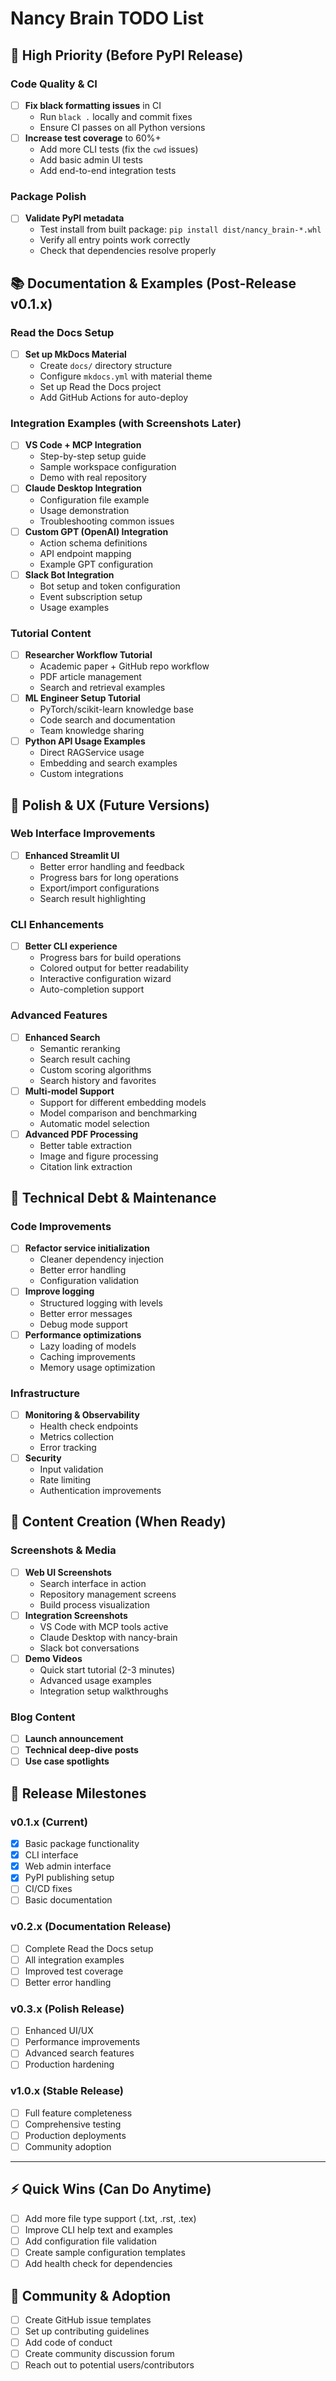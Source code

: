 # Nancy Brain TODO List

## 🚨 High Priority (Before PyPI Release)

### Code Quality & CI
- [ ] **Fix black formatting issues** in CI
  - Run `black .` locally and commit fixes
  - Ensure CI passes on all Python versions
- [ ] **Increase test coverage** to 60%+
  - Add more CLI tests (fix the `cwd` issues)
  - Add basic admin UI tests
  - Add end-to-end integration tests

### Package Polish
- [ ] **Validate PyPI metadata** 
  - Test install from built package: `pip install dist/nancy_brain-*.whl`
  - Verify all entry points work correctly
  - Check that dependencies resolve properly

## 📚 Documentation & Examples (Post-Release v0.1.x)

### Read the Docs Setup
- [ ] **Set up MkDocs Material**
  - Create `docs/` directory structure
  - Configure `mkdocs.yml` with material theme
  - Set up Read the Docs project
  - Add GitHub Actions for auto-deploy

### Integration Examples (with Screenshots Later)
- [ ] **VS Code + MCP Integration**
  - Step-by-step setup guide
  - Sample workspace configuration
  - Demo with real repository
- [ ] **Claude Desktop Integration**
  - Configuration file example
  - Usage demonstration
  - Troubleshooting common issues
- [ ] **Custom GPT (OpenAI) Integration**
  - Action schema definitions
  - API endpoint mapping
  - Example GPT configuration
- [ ] **Slack Bot Integration**
  - Bot setup and token configuration
  - Event subscription setup
  - Usage examples

### Tutorial Content
- [ ] **Researcher Workflow Tutorial**
  - Academic paper + GitHub repo workflow
  - PDF article management
  - Search and retrieval examples
- [ ] **ML Engineer Setup Tutorial**
  - PyTorch/scikit-learn knowledge base
  - Code search and documentation
  - Team knowledge sharing
- [ ] **Python API Usage Examples**
  - Direct RAGService usage
  - Embedding and search examples
  - Custom integrations

## 🎨 Polish & UX (Future Versions)

### Web Interface Improvements
- [ ] **Enhanced Streamlit UI**
  - Better error handling and feedback
  - Progress bars for long operations
  - Export/import configurations
  - Search result highlighting

### CLI Enhancements
- [ ] **Better CLI experience**
  - Progress bars for build operations
  - Colored output for better readability
  - Interactive configuration wizard
  - Auto-completion support

### Advanced Features
- [ ] **Enhanced Search**
  - Semantic reranking
  - Search result caching
  - Custom scoring algorithms
  - Search history and favorites
- [ ] **Multi-model Support**
  - Support for different embedding models
  - Model comparison and benchmarking
  - Automatic model selection
- [ ] **Advanced PDF Processing**
  - Better table extraction
  - Image and figure processing
  - Citation link extraction

## 🔧 Technical Debt & Maintenance

### Code Improvements
- [ ] **Refactor service initialization**
  - Cleaner dependency injection
  - Better error handling
  - Configuration validation
- [ ] **Improve logging**
  - Structured logging with levels
  - Better error messages
  - Debug mode support
- [ ] **Performance optimizations**
  - Lazy loading of models
  - Caching improvements
  - Memory usage optimization

### Infrastructure
- [ ] **Monitoring & Observability**
  - Health check endpoints
  - Metrics collection
  - Error tracking
- [ ] **Security**
  - Input validation
  - Rate limiting
  - Authentication improvements

## 📸 Content Creation (When Ready)

### Screenshots & Media
- [ ] **Web UI Screenshots**
  - Search interface in action
  - Repository management screens
  - Build process visualization
- [ ] **Integration Screenshots**
  - VS Code with MCP tools active
  - Claude Desktop with nancy-brain
  - Slack bot conversations
- [ ] **Demo Videos**
  - Quick start tutorial (2-3 minutes)
  - Advanced usage examples
  - Integration setup walkthroughs

### Blog Content
- [ ] **Launch announcement**
- [ ] **Technical deep-dive posts**
- [ ] **Use case spotlights**

## 🚀 Release Milestones

### v0.1.x (Current)
- [x] Basic package functionality
- [x] CLI interface
- [x] Web admin interface
- [x] PyPI publishing setup
- [ ] CI/CD fixes
- [ ] Basic documentation

### v0.2.x (Documentation Release)
- [ ] Complete Read the Docs setup
- [ ] All integration examples
- [ ] Improved test coverage
- [ ] Better error handling

### v0.3.x (Polish Release)
- [ ] Enhanced UI/UX
- [ ] Performance improvements
- [ ] Advanced search features
- [ ] Production hardening

### v1.0.x (Stable Release)
- [ ] Full feature completeness
- [ ] Comprehensive testing
- [ ] Production deployments
- [ ] Community adoption

---

## ⚡ Quick Wins (Can Do Anytime)
- [ ] Add more file type support (.txt, .rst, .tex)
- [ ] Improve CLI help text and examples
- [ ] Add configuration file validation
- [ ] Create sample configuration templates
- [ ] Add health check for dependencies

## 🤝 Community & Adoption
- [ ] Create GitHub issue templates
- [ ] Set up contributing guidelines
- [ ] Add code of conduct
- [ ] Create community discussion forum
- [ ] Reach out to potential users/contributors

